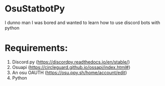 # OsuStatbotPy
I dunno man I was bored and wanted to learn how to use discord bots with python


# Requirements:
1. Discord.py (https://discordpy.readthedocs.io/en/stable/)
2. Osuapi (https://circleguard.github.io/ossapi/index.html#)
3. An osu OAUTH (https://osu.ppy.sh/home/account/edit)
4. Python
